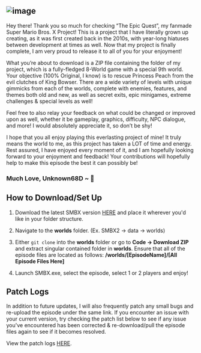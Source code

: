 ![image](https://i.imgur.com/FLTiyrK.png)
---
Hey there! Thank you so much for checking “The Epic Quest”, my fanmade Super Mario Bros. X Project! This is a project that I have literally grown up creating, as it was first created back in the 2010s, with year-long hiatuses between development at times as well. Now that my project is finally complete, I am very proud to release it to all of you for your enjoyment!

What you’re about to download is a ZIP file containing the folder of my project, which is a fully-fledged 8-World game with a special 9th world. Your objective (100% Original, I know) is to rescue Princess Peach from the evil clutches of King Bowser. There are a wide variety of levels with unique gimmicks from each of the worlds, complete with enemies, features, and themes both old and new, as well as secret exits, epic minigames, extreme challenges & special levels as well!

Feel free to also relay your feedback on what could be changed or improved upon as well, whether it be gameplay, graphics, difficulty, NPC dialogue, and more! I would absolutely appreciate it, so don’t be shy!

I hope that you all enjoy playing this everlasting project of mine! It truly means the world to me, as this project has taken a LOT of time and energy. Rest assured, I have enjoyed every moment of it, and I am hopefully looking forward to your enjoyment and feedback! Your contributions will hopefully help to make this episode the best it can possibly be!

### Much Love, Unknown68D ~ 💙

## How to Download/Set Up

1. Download the latest SMBX version [HERE](http://codehaus.wohlsoft.ru/downloads.html?) and place it wherever you'd like in your folder structure.

2. Navigate to the **worlds** folder. (Ex. SMBX2 -> data -> worlds)

3. Either `git clone` into the **worlds** folder or go to **Code -> Download ZIP** and extract singular contained folder in **worlds**. Ensure that all of the episode files are located as follows: **/worlds/[EpisodeName]/[All Episode Files Here]**

4. Launch SMBX.exe, select the episode, select 1 or 2 players and enjoy!

## Patch Logs

In addition to future updates, I will also frequently patch any small bugs and re-upload the episode under the same link. If you encounter an issue with your current version, try checking the patch list below to see if any issue you've encountered has been corrected & re-download/pull the episode files again to see if it becomes resolved.

View the patch logs [HERE](https://www.supermariobrosx.org/forums/viewtopic.php?p=375079#wrap).
